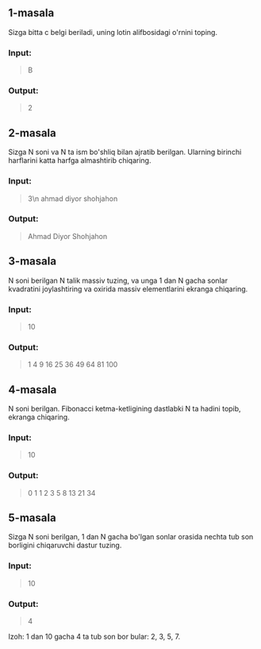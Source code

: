 ## 1-masala

Sizga bitta c belgi beriladi, uning lotin alifbosidagi o'rnini toping.

### Input:

> B

### Output:

> 2

##

## 2-masala

Sizga N soni va N ta ism bo'shliq bilan ajratib berilgan. Ularning birinchi harflarini katta harfga almashtirib chiqaring.

### Input:

> 3\n
> ahmad diyor shohjahon

### Output:

> Ahmad Diyor Shohjahon

## 3-masala

N soni berilgan N talik massiv tuzing, va unga 1 dan N gacha sonlar kvadratini joylashtiring va oxirida massiv elementlarini ekranga chiqaring.

### Input:

> 10

### Output:

> 1 4 9 16 25 36 49 64 81 100

## 4-masala

N soni berilgan. Fibonacci ketma-ketligining dastlabki N ta hadini topib, ekranga chiqaring.

### Input:

> 10

### Output:

> 0 1 1 2 3 5 8 13 21 34

## 5-masala

Sizga N soni berilgan, 1 dan N gacha bo'lgan sonlar orasida nechta tub son borligini
chiqaruvchi dastur tuzing.

### Input:

> 10

### Output:

> 4

Izoh: 1 dan 10 gacha 4 ta tub son bor bular: 2, 3, 5, 7.
